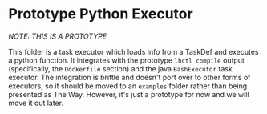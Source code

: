 # Prototype Python Executor

*NOTE: THIS IS A PROTOTYPE*

This folder is a task executor which loads info from a TaskDef and executes a python function. It integrates with the prototype `lhctl compile` output (specifically, the `Dockerfile` section) and the java `BashExecutor` task executor. The integration is brittle and doesn't port over to other forms of executors, so it should be moved to an `examples` folder rather than being presented as The Way. However, it's just a prototype for now and we will move it out later.